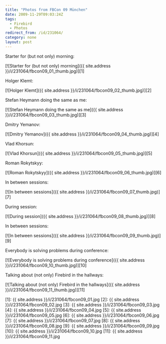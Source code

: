 ```yaml
---
title: "Photos from FBCon 09 München"
date: 2009-11-29T09:03:24Z
tags:
  - Firebird
  - Photos
redirect_from: /id/231064/
category: none
layout: post
---
```

Starter for (but not only) morning:

[![Starter for (but not only) morning]({{ site.address }}/i/231064/fbcon09_01_thumb.jpg)][1]

Holger Klemt:

[![Holger Klemt]({{ site.address }}/i/231064/fbcon09_02_thumb.jpg)][2]

Stefan Heymann doing the same as me:

[![Stefan Heymann doing the same as me]({{ site.address }}/i/231064/fbcon09_03_thumb.jpg)][3]

Dmitry Yemanov:

[![Dmitry Yemanov]({{ site.address }}/i/231064/fbcon09_04_thumb.jpg)][4]

Vlad Khorsun:

[![Vlad Khorsun]({{ site.address }}/i/231064/fbcon09_05_thumb.jpg)][5]

Roman Rokytskyy:

[![Roman Rokytskyy]({{ site.address }}/i/231064/fbcon09_06_thumb.jpg)][6]

In between sessions:

[![In between sessions]({{ site.address }}/i/231064/fbcon09_07_thumb.jpg)][7]

During session:

[![During session]({{ site.address }}/i/231064/fbcon09_08_thumb.jpg)][8]

In between sessions:

[![In between sessions]({{ site.address }}/i/231064/fbcon09_09_thumb.jpg)][9]

Everybody is solving problems during conference:

[![Everybody is solving problems during conference]({{ site.address }}/i/231064/fbcon09_10_thumb.jpg)][10]

Talking about (not only) Firebird in the hallways:

[![Talking about (not only) Firebird in the hallways]({{ site.address }}/i/231064/fbcon09_11_thumb.jpg)][11]

[1]: {{ site.address }}/i/231064/fbcon09_01.jpg
[2]: {{ site.address }}/i/231064/fbcon09_02.jpg
[3]: {{ site.address }}/i/231064/fbcon09_03.jpg
[4]: {{ site.address }}/i/231064/fbcon09_04.jpg
[5]: {{ site.address }}/i/231064/fbcon09_05.jpg
[6]: {{ site.address }}/i/231064/fbcon09_06.jpg
[7]: {{ site.address }}/i/231064/fbcon09_07.jpg
[8]: {{ site.address }}/i/231064/fbcon09_08.jpg
[9]: {{ site.address }}/i/231064/fbcon09_09.jpg
[10]: {{ site.address }}/i/231064/fbcon09_10.jpg
[11]: {{ site.address }}/i/231064/fbcon09_11.jpg